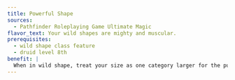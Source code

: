 ```yaml
---
title: Powerful Shape
sources:
  - Pathfinder Roleplaying Game Ultimate Magic
flavor_text: Your wild shapes are mighty and muscular.
prerequisites:
  - wild shape class feature
  - druid level 8th
benefit: |
  When in wild shape, treat your size as one category larger for the purpose of calculating CMB, CMD, carrying capacity, and any size-based special attacks you use or that are used against you (such as grab, swallow whole, and trample).
---
```


